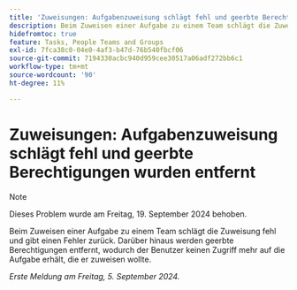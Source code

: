 ```yaml
---
title: 'Zuweisungen: Aufgabenzuweisung schlägt fehl und geerbte Berechtigungen wurden entfernt'
description: Beim Zuweisen einer Aufgabe zu einem Team schlägt die Zuweisung fehl und gibt einen Fehler zurück. Darüber hinaus werden geerbte Berechtigungen entfernt, wodurch der Benutzer keinen Zugriff mehr auf die Aufgabe erhält, die er zuweisen wollte.
hidefromtoc: true
feature: Tasks, People Teams and Groups
exl-id: 7fca38c0-04e0-4af3-b47d-76b540fbcf06
source-git-commit: 7194330acbc940d959cee30517a06adf272bb6c1
workflow-type: tm+mt
source-wordcount: '90'
ht-degree: 11%

---
```


# Zuweisungen: Aufgabenzuweisung schlägt fehl und geerbte Berechtigungen wurden entfernt

>[!NOTE]
>
>Dieses Problem wurde am Freitag, 19. September 2024 behoben.

Beim Zuweisen einer Aufgabe zu einem Team schlägt die Zuweisung fehl und gibt einen Fehler zurück. Darüber hinaus werden geerbte Berechtigungen entfernt, wodurch der Benutzer keinen Zugriff mehr auf die Aufgabe erhält, die er zuweisen wollte.

_Erste Meldung am Freitag, 5. September 2024._
